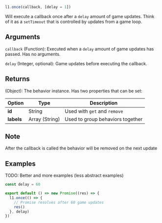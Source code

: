 ```js
l1.once(callback, [delay = 1])
```

Will execute a callback once after a `delay` amount of game updates. Think of it as a `setTimeout` that is controlled by updates from a game loop.

## Arguments

`callback` (Function): Executed when a `delay` amount of game updates has passed. Has no arguments.

`delay` (Integer, optional): Game updates before executing the callback. 

## Returns

(Object): The behavior instance. Has two properties that can be set:

Option | Type | Description
-- | -- | -- |
**id** | String | Used with `get` and `remove`
**labels** | Array (String) | Used to group behaviors together

## Note

After the callback is called the behavior will be removed on the next update

## Examples

TODO: Better and more examples (less abstract examples)

```js
const delay = 60

export default () => new Promise((res) => {
  l1.once(() => {
    // Promise resolves after 60 game updates
    res()
  }, delay)
})
```
